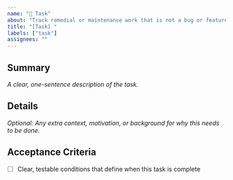 ```yaml
---
name: "🧹 Task"
about: "Track remedial or maintenance work that is not a bug or feature"
title: "[Task] "
labels: ["task"]
assignees: ""
---
```


## Summary
_A clear, one-sentence description of the task._

## Details
_Optional: Any extra context, motivation, or background for why this needs to be done._

## Acceptance Criteria
- [ ] Clear, testable conditions that define when this task is complete
